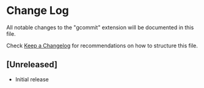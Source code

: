 # Change Log

All notable changes to the "gcommit" extension will be documented in this file.

Check [Keep a Changelog](http://keepachangelog.com/) for recommendations on how to structure this file.

## [Unreleased]

- Initial release